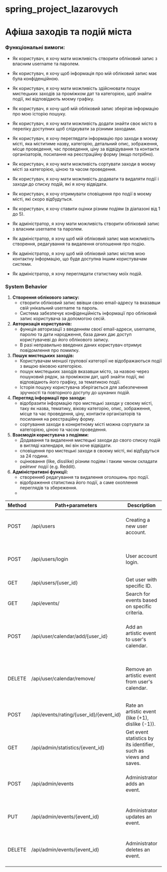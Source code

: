 # spring_project_lazarovych

# Афіша заходів та подій міста

### **Функціональні вимоги:**

- Як користувач, я хочу мати можливість створити обліковий запис з власним username та паролем.
- Як користувач, я  хочу щоб інформація про мій обліковий запис має була конфіденційною.
- Як користувач, я хочу мати можливість здійснювати пошук мистецьких заходів за проміжком дат та категорією, щоб знайти події, які відповідають моєму графіку.
- Як користувач, я  хочу щоб мій обліковий запис зберігав інформацію про мою історію пошуку.
- Як користувач, я хочу мати можливість додати знайти своє місто в переліку доступних щоб слідкувати за різними заходами.
- Як користувач, я хочу переглядати інформацію про заходи в моєму місті, яка міститиме назву, категорію, детальний опис, зображення, місце проведення, час проведення, ціну за відвідування та контакти організаторів, посилання на  реєстраційну форму (якщо потрібно).
- Як користувач, я хочу мати можливість сортувати заходи в моєму місті за категорією, ціною та часом проведення.
- Як користувач, я хочу мати можливість додавати та видаляти події і заходи до списку подій, які я хочу відвідати.
- Як користувач, я хочу отримувати сповіщення про події в моєму місті, які скоро відбудуться.
- Як користувач, я хочу ставити оцінки різним подіям (в діапазоні від 1 до 5).

- Як адміністратор, я хочу мати можливість створити обліковий запис з власним username та паролем.
- Як адміністратор, я хочу щоб мій обліковий запис мав можливість створення, редагування та видалення оголошення про подію.
- Як адміністратор, я хочу щоб мій обліковий запис містив мою контактну інформацію, що буде доступна іншим користувачам системи.
- Як адміністратор, я хочу переглядати статистику моїх подій.

### **System Behavior**

1. **Створення облікового запису:**
    - створити обліковий запис ввівши свою email-адресу та вказавши свій унікальний username та пароль.
    - Система забезпечує конфіденційність інформації про обліковий запис користувача за допомогою сесій.
2. **Авторизація користувачів:**
    - функція авторизації з введенням своєї email-адреси, username, паролю та дати народження, база даних дає доступ користувачеві до його облікового запису.
    - В разі неправильно введених даних користувач отримує повідомлення про помилку.
3. **Пошук мистецьких заходів:**
    - Користувачам меншої групової категорії не відображаються події з вищою віковою категорією.
    - пошук мистецьких заходів вказавши місто, за назвою через пошуковий рядок, за проміжком дат, щоб знайти події, які відповідають його графіку, за тематикою події.
    - Історія пошуку користувача зберігається для забезпечення зручності та повторного доступу до шуканих подій.
4. **Перегляд інформації про заходи:**
    - відобразити інформацію про мистецькі заходи у своєму місті, таку як назва, тематику, вікову категорію, опис, зображення, місце та час проведення, ціну, контакти організаторів та посилання на реєстраційну форму.
    - сортування заходи в конкретному місті можна сортувати за категорією, ціною та часом проведення.
5. **Взаємодія користувача з подіями:**
    - Додавання та видалення мистецькі заходи до свого списку подій в вигляді календаря, які він хоче відвідати.
    - сповіщення про мистецькі заходи в своєму місті, які відбудуться за 24 години.
    - оцінювання (like, disslike) різним подіям  і таким чином складати рейтинг події (e.g. Reddit).
6. **Адміністративні функції:**
    - створенняб редагування та видалення оголошень про події.
    - відображення статистика його події, а саме охоплення переглядів та збереження.
    - 
| Method | Path+parameters                        | Description                                      | Response                                           |
| ------ | ------------------------------------- | ------------------------------------------------ | -------------------------------------------------- |
| POST   | /api/users                            | Creating a new user account.                     | Confirmation or error message for account creation |
| POST   | /api/users/login                      | User account login.                               | Confirmation or error message for account login    |
| GET    | /api/users/{user_id}                  | Get user with specific ID.                       | JSON object                                        |
| GET    | /api/events/                          | Search for events based on specific criteria.    | Array of JSON objects                              |
| POST   | /api/user/calendar/add/{user_id}      | Add an artistic event to user's calendar.        | Confirmation or error message for event addition to calendar |
| DELETE | /api/user/calendar/remove/            | Remove an artistic event from user's calendar.   | Confirmation or error message for event removal from calendar |
| POST   | /api/events/rating/{user_id}/{event_id} | Rate an artistic event (like (+1), dislike (-1)). | Confirmation or error message for event rating    |
| GET    | /api/admin/statistics/{event_id}      | Get event statistics by its identifier, such as views and saves. | Event statistics in JSON format                    |
| POST   | /api/admin/events                     | Administrator adds an event.                     | Confirmation or error message for event creation  |
| PUT    | /api/admin/events/{event_id}          | Administrator updates an event.                  | Confirmation or error message for event update    |
| DELETE | /api/admin/events/{event_id}          | Administrator deletes an event.                  | Confirmation or error message for event deletion  |
